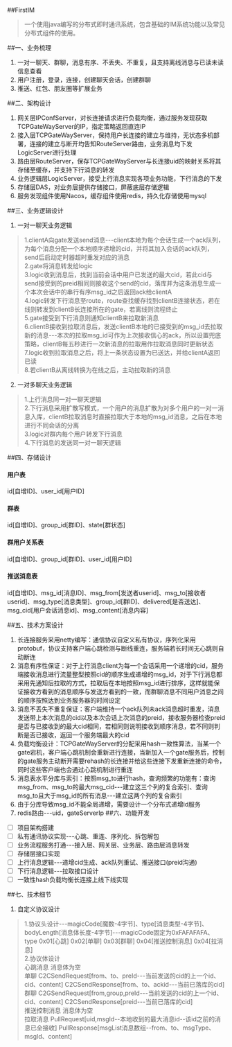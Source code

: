 ##FirstIM
>一个使用java编写的分布式即时通讯系统，包含基础的IM系统功能以及常见分布式组件的使用。

##一、业务梳理
1. 一对一聊天、群聊，消息有序、不丢失、不重复，且支持离线消息与已读未读信息查看
2. 用户注册，登录，连接，创建聊天会话，创建群聊
3. 推送、红包、朋友圈等扩展业务

##二、架构设计
1. 网关层IPConfServer，对长连接请求进行负载均衡，通过服务发现获取TCPGateWayServer的IP，指定策略返回直连IP
2. 接入层TCPGateWayServer，保持用户长连接的建立与维持，无状态多机部署，连接的建立与断开均告知RouteServer路由，业务消息均下发LogicServer进行处理
3. 路由层RouteServer，保存TCPGateWayServer与长连接uid的映射关系将其存储至缓存，并支持下行消息的转发
4. 业务逻辑层LogicServer，接受上行消息实现各项业务功能，下行消息的下发
5. 存储层DAS，对业务层提供存储接口，屏蔽底层存储逻辑
6. 服务发现组件使用Nacos，缓存组件使用redis，持久化存储使用mysql

##三、业务逻辑设计
1. 一对一聊天业务逻辑
>1.clientA向gate发送send消息---client本地为每个会话生成一个ack队列，为每个消息分配一个本地顺序递增的cid，并将其加入会话的ack队列，send后启动定时器超时重发对应的消息  
>2.gate将消息转发给logic  
>3.logic收到消息后，找到当前会话中用户已发送的最大cid，若此cid与send接受到的preid相同则接收这个send的cid，落库并为这条消息生成一个本次会话中的串行有序msg_id之后返回ack给clientA  
>4.logic转发下行消息至route，route查找缓存找到clientB连接状态，若在线则转发到clientB长连接所在的gate，若离线则流程终止  
>5.gate接受到下行消息则通知clientB来拉取新消息  
>6.clientB接收到拉取消息后，发送clientB本地的已接受到的msg_id去拉取新的消息---本次的拉取msg_id可作为上次接收信心的ack，所以设置兜底策略，clientB每五秒进行一次新消息的拉取用作拉取消息同时更新状态  
>7.logic收到拉取消息之后，将上一条状态设置为已送达，并给clientA返回已读  
>8.若clientB从离线转换为在线之后，主动拉取新的消息
2. 一对多聊天业务逻辑
>1.上行消息同一对一聊天逻辑  
>2.下行消息采用扩散写模式，一个用户的消息扩散为对多个用户的一对一消息入库，clientB拉取消息时直接拉取大于本地的msg_id消息，之后在本地进行不同会话的分离  
>3.logic对群内每个用户转发下行消息  
>4.下行消息的发送同一对一聊天逻辑

##四、存储设计
#### 用户表
id[自增ID]、user_id[用户ID]
#### 群表
id[自增ID]、group_id[群ID]、state[群状态]
#### 群用户关系表
id[自增ID]、group_id[群ID]、user_id[用户ID]
#### 推送消息表
id[自增ID]、msg_id[消息ID]、msg_from[发送者userid]、msg_to[接收者userid]、msg_type[消息类型]、group_id[群ID]、delivered[是否送达]、msg_cid[用户会话消息id]、msg_content[消息内容]

##五、技术方案设计
1. 长连接服务采用netty编写：通信协议自定义私有协议，序列化采用protobuf，协议支持客户端心跳检测与断线重连，服务端若长时间无心跳则自动断连
2. 消息有序性保证：对于上行消息client为每一个会话采用一个递增的cid，服务端接收消息进行流量整型按照cid的顺序生成递增的msg_id，对于下行消息都采用先通知后拉取的方式，拉取后在本地按照msg_id进行排序，这样就能保证接收方看到的消息顺序与发送方看到的一致，而群聊消息不同用户消息之间的顺序按照达到业务服务器的时间设定
3. 消息不丢失不重复保证：客户端维持一个ack队列未ack消息超时重发，消息发送带上本次消息的cid以及本次会话上次消息的preid，接收服务器检查preid是否与已接收到的最大cid相同，若相同则说明接收到顺序消息，若不同则判断是否已接收，返回一个服务端最大的cid
4. 负载均衡设计：TCPGateWayServer的分配采用hash一致性算法，当某一个gate宕机，客户端心跳机制会重新进行连接，当新加入一个gate服务后，控制的gate服务主动断开需要rehash的长连接并给这些连接下发重新连接的命令，同时这些客户端也会通过心跳机制进行重连
5. 消息表水平分库与索引：按照msg_to进行hash，查询频繁的功能有：查询msg_from、msg_to的最大msg_cid---建立这三个列的复合索引、查询msg_to且大于msg_id的所有消息---建立这两个列的复合索引
6. 由于分库导致msg_id不能全局递增，需要设计一个分布式递增id服务  
7. redis路由---uid，gateServerIp
##六、功能开发
* [ ] 项目架构搭建 
* [ ] 私有通讯协议实现---心跳、重连、序列化、拆包解包
* [ ] 业务流程服务打通---接入层、网关层、业务层、路由层消息转发
* [ ] 存储层接口实现
* [ ] 上行消息逻辑---递增cid生成、ack队列重试、推送接口(preid沟通)
* [ ] 下行消息逻辑---拉取接口设计
* [ ] 一致性hash负载均衡长连接上线下线实现

##七、技术细节
1. 自定义协议设计
>1.协议头设计---magicCode[魔数-4字节]、type[消息类型-4字节]、bodyLength[消息体长度-4字节]---magicCode固定为0xFAFAFAFA、type 0x01[心跳] 0x02[单聊] 0x03[群聊] 0x04[推送控制消息] 0x04[拉消息]  
>2.协议体设计  
> 心跳消息 消息体为空  
> 单聊 C2CSendRequest[from、to、preId---当前发送的cid的上一个id、cid、content] C2CSendResponse[from、to、ackid---当前已落库的cid]  
> 群聊 C2GSendRequest[from,group,preId---当前发送的cid的上一个id、cid、content] C2CSendResponse[preid---当前已落库的cid]  
> 推送控制消息 消息体为空  
> 拉取消息 PullRequest[uid,msgId--本地收到的最大消息id--该id之前的消息已全接收] PullResponse[msgList消息数组--from、to、msgType、msgId、content]